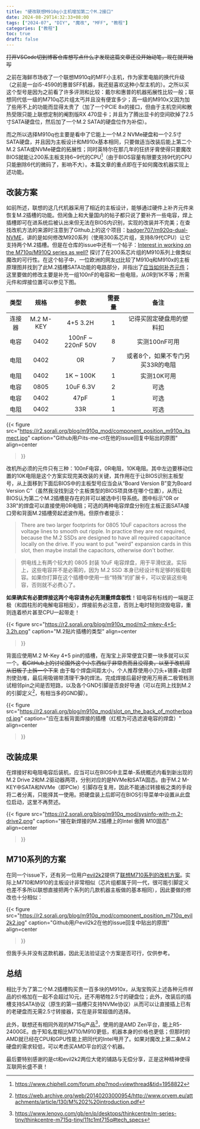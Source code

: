 ```yaml
---
title: "硬改联想M910q小主机增加第二个M.2接口"
date: 2024-08-29T14:32:33+08:00
tags: ["2024-07", "DIY", "魔改", "MFF", "教程"]
categories: ["教程"]
toc: true
draft: false
---
```


~~打开VSCode切到博客仓库想写点什么才发现这篇文章还没开始动笔，现在就开始写~~

之前在海鲜市场收了一个联想M910q的MFF小主机，作为家里电脑的换代升级（之前是一台i5-4590的惠普SFF机器，我还挺喜欢这种小型主机的）。之所以买这个型号是因为之前看了许多评测和比较：戴尔和惠普的机器拓展性比较一般；联想同代低一级的M710q芯片组太丐并且没有便宜多少；高一级的M910x又因为加了些用不上的功能而显得太贵了（加了一个PCIE 8x的接口，但由于主机空间和散热受限只能上联想定制的阉割版RX 470显卡；并且为了腾出显卡的空间砍掉了2.5寸SATA硬盘位，然后加了一个M.2 SATA的硬盘位作为补偿）。  

而之所以选择M910q也主要是看中了它能上一个M.2 NVMe硬盘和一个2.5寸SATA硬盘，并且因为主板设计和M910x基本相同，只要做适当改装后能上第二个M.2 SATA或NVMe硬盘的拓展性；同时英特尔在那几年的狂挤牙膏使得只要魔改BIOS就能让200系主板支持6~9代的CPU[^1]（由于BIOS容量有限要支持9代的CPU只能删除6代的微码了，影响不大）。本篇文章的重点即在于如何魔改机器实现上述功能。  

## 改装方案  

如前所述，联想的这几代机器采用了相近的主板设计，能够通过硬件上补齐元件来恢复M.2插槽的功能。但闲鱼上和大量国内的帖子都只说了要补齐一些电容，焊上插槽即可在进系统后被认出来但无法在BIOS内识别，实现的改装并不完美；在查找改机方法的来源时注意到了Github上的这个项目：[badger707/m920q-dual-NVME](https://github.com/badger707/m920q-dual-NVME)，讲的是如何修改M920系列（使用300系芯片组，支持8/9代CPU）让它支持两个M.2插槽。但是在仓库的issue中还有一个帖子：[Interest in working on the M710q/M910Q series as well?](https://github.com/badger707/m920q-dual-NVME/issues/2) 探讨了在200系芯片组的M910系列上做类似魔改的可行性。在这个帖子中，一位欧洲的网友[ct](https://github.com/its-me-ct)比较了M910q和M910x的主板原理图并找到了此M.2插槽SATA功能的电路部分，并指出了[应当如何补齐元件](https://github.com/badger707/m920q-dual-NVME/issues/2#issuecomment-1837616136)；这里要做的修改主要是补充一组100nF的电容和一些电阻，从0R到1K不等；所需元件和焊接位置可以参见下图。  

|类型|规格|参数|需要量|备注|
|:-:|:-:|:-:|:-:|:-:|
|连接器|M.2 M-KEY|4+5 3.2H|1|记得买固定硬盘用的塑料扣|
|电容|0402|100nF ~ 220nF 50V|8|实测100nF可用|
|电阻|0402|0R|7|或者8个，如果不专门另买33R的电阻|
|电阻|0402|1K ~ 100K|1|实测10K可用|
|电容|0805|10uF 6.3V|2|可选|
|电容|0402|47pF|1|可选|
|电阻|0402|33R|1|可选|

{{< figure
    src="https://r2.sorali.org/blog/m910q_mod/component_position_m910q_itsmect.jpg"
    caption="Github用户its-me-ct在他的issue回复中贴出的原图"
    align=center
>}}

改机所必须的元件只有三种：100nF电容，0R电阻，10K电阻。其中左边要移动位置的10K电阻是这个方案实现完美改装的关键，其作用在于让BIOS识别主板型号，从上面移到下面后BIOS中的主板型号应当会从“Board Version B”变为Board Version C”（虽然我没找到这个主板类型的BIOS项具体在哪个位置），从而让BIOS认为第二个M.2插槽是存在的并可以被选中引导系统。图中标示"0R or 33R"的焊盘可以直接使用0R电阻；可选的两种电容焊盘分别在主板正面SATA接口旁和背面M.2插槽旁起滤波作用。但原作者提示：

> There are two larger footprints for 0805 10uF capacitors across the voltage lines to smooth out ripple. In practice they are not required, because the M.2 SSDs are designed to have all required capacitance locally on the drive. If you want to put "weird" expansion cards in this slot, then maybe install the capacitors, otherwise don't bother.

> 供电线上有两个较大的 0805 封装 10uF 电容焊盘，用于平滑纹波。实际上，这些电容并不是必需的，因为 M.2 SSD 本身已经设计有足够的板载电容。如果你打算在这个插槽中使用一些“特殊”的扩展卡，可以安装这些电容，否则就不必费心了。

**如果确实有必要焊接这两个电容请务必先测量焊盘极性**！钽电容有标线的一端是正极（和圆柱形的电解电容相反），焊接前务必注意，否则上电时轻则烧毁电容，重则连着桥片甚至CPU一起带走！

{{< figure
    src="https://r2.sorali.org/blog/m910q_mod/m2-mkey-4+5-3.2h.png"
    caption="M.2贴片插槽的类型"
    align=center
>}}


背面应使用M.2 M-Key 4+5 pin的插槽，在淘宝上非常便宜只要一块多就可以买一个。~~看GitHub上的讨论国外这个小东西似乎非常贵而且没得卖，以至于改机得从旧板子上拆一个下来~~ 由于每个焊盘间距太小，个人推荐使用小刀头+锡膏+助焊剂使劲堆，最后用吸锡带清理干净的焊法。完成焊接后最好使用万用表二极管档测试相邻pin之间是否短路，以及各个GND引脚是否良好导通（可以在网上找到M.2的引脚定义[^2]，有相当多的GND脚）。

{{< figure
    src="https://r2.sorali.org/blog/m910q_mod/slot_on_the_back_of_motherboard.jpg"
    caption="应在主板背面焊接的插槽（红框为可选滤波电容的焊盘）"
    align=center
>}}

## 改装成果  

在焊接好和电阻电容后装机，应当可以在BIOS中主菜单-系统概述内看到新出现的M.2 Drive 2和M.2驱动器两项，分别对应的是NVMe和SATA固态。由于M.2 M-KEY中SATA和NVMe（即PCIe）引脚存在复用，因此不能通过转接板之类的手段将二者分离，只能择其一使用。把硬盘装上后即可在BIOS引导菜单中设置从此盘位启动，这里不再赘述。

{{< figure
    src="https://r2.sorali.org/blog/m910q_mod/sysinfo-with-m.2-drive2.png"
    caption="接在新焊接的M.2插槽上的Intel 傲腾 M10固态"
    align=center
>}}

## M710系列的方案  

在同一个issue下，还有另一位用户[evil2k2](https://github.com/evil2k2)提供了[联想M710系列的改机方案](https://github.com/badger707/m920q-dual-NVME/issues/2#issuecomment-1925888323)。实际上M710和M910的主板设计非常相似（芯片组都属于同一代，很可能引脚定义也差不多所以联想直接把两个系列的几款机器主板做的基本相同），因此要做的修改也十分相似：  

{{< figure
    src="https://r2.sorali.org/blog/m910q_mod/component_position_m710q_evil2k2.jpg"
    caption="Github用户evil2k2在他的issue回复中贴出的原图"
    align=center
>}}

但我手头并没有这款机器，因此无法验证这个方案是否可行，仅供参考。  

## 总结  

相比于为了第二个M.2插槽购买贵一百多块的M910x，从淘宝购买上述各种元件样品的价格加在一起不会超过10元，还不用牺牲2.5寸的硬盘位；此外，改装后的插槽支持SATA协议（原生的第一插槽只支持NVMe协议）从而可以让直接插上已有的老硬盘而无需2.5寸转接器，实在是非常超值的选择。

此外，联想还有相同外观的M715q产品[^3]，使用的是AMD Zen平台，能上R5-2400GE。由于知名度相比M710/M910更低，机器本身的价格也更低；但那时的AMD就已经在CPU和GPU性能上把同代的Intel甩开了。如果对魔改上第二条M.2硬盘的需求较低，可以考虑买AMD平台的这个机器。

最后要特别感谢的是ct和evil2k2两位大佬的铺路与无偿分享，正是这种精神使得互联网长盛不衰！

[^1]:<https://www.chiphell.com/forum.php?mod=viewthread&tid=1958822>  
[^2]:<https://web.archive.org/web/20140203000954/http://www.orvem.eu/attachments/article/130/M%202%20introduction.pdf>  
[^3]:<https://www.lenovo.com/gb/en/p/desktops/thinkcentre/m-series-tiny/thinkcentre-m715q-tiny/11tc1mt715q#tech_specs>
